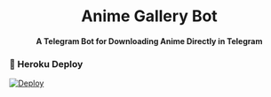 
<h1 align="center"><b>Anime Gallery Bot</b></h1>

<h4 align="center">A Telegram Bot for Downloading Anime Directly in Telegram</h4>

### 🚀 Heroku Deploy

[![Deploy](https://www.herokucdn.com/deploy/button.svg)](https://heroku.com/deploy?template=https://github.com/dakshkohli23/Anime_Gallery_Bot)
